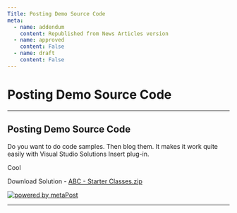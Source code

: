 ```yaml
---
Title: Posting Demo Source Code
meta:
  - name: addendum
    content: Republished from News Articles version
  - name: approved
    content: False
  - name: draft
    content: False
---
```

# Posting Demo Source Code

---
## Posting Demo Source Code


Do you want to do code samples. Then blog them. It makes it work quite easily with Visual Studio Solutions Insert plug-in.

 

Cool

 



 
Download Solution - [ABC - Starter Classes.zip](/Portals/_TryDNN/images/News-Articles/WLW/PostingDemoSourceCode_57B7/ABC%20-%20Starter%20Classes_3.zip)
 



 
[![powered by metaPost](/DesktopModules/itcMetaPost/images/m.gif)](http://www.itcrossing.com/)<script src="/DesktopModules/itcMetaPost/js/mg.js" type="text/javascript"></script>


---
